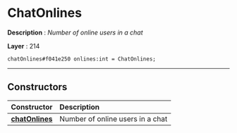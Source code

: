 # ChatOnlines

**Description** : *Number of online users in a chat*

**Layer** : 214

```tl
chatOnlines#f041e250 onlines:int = ChatOnlines;
```

---

## Constructors

| Constructor | Description |
| :---: | :--- |
| [**chatOnlines**](constructor/chatOnlines) | Number of online users in a chat |